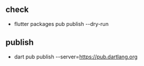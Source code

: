 ## check
- flutter packages pub publish --dry-run
## publish
- dart pub publish --server=https://pub.dartlang.org